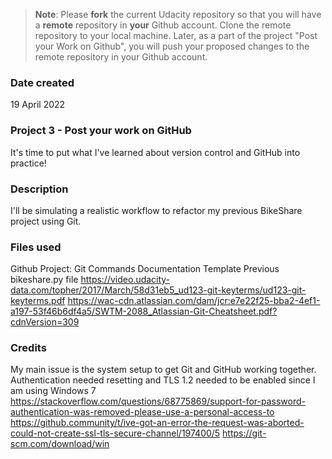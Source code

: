 >**Note**: Please **fork** the current Udacity repository so that you will have a **remote** repository in **your** Github account. Clone the remote repository to your local machine. Later, as a part of the project "Post your Work on Github", you will push your proposed changes to the remote repository in your Github account.

### Date created
19 April 2022

### Project 3 - Post your work on GitHub
It's time to put what I've learned about version control and GitHub into practice!

### Description
I'll be simulating a realistic workflow to refactor my previous BikeShare project using Git.

### Files used
Github Project: Git Commands Documentation Template
Previous bikeshare.py file
https://video.udacity-data.com/topher/2017/March/58d31eb5_ud123-git-keyterms/ud123-git-keyterms.pdf
https://wac-cdn.atlassian.com/dam/jcr:e7e22f25-bba2-4ef1-a197-53f46b6df4a5/SWTM-2088_Atlassian-Git-Cheatsheet.pdf?cdnVersion=309

### Credits
My main issue is the system setup to get Git and GitHub working together. Authentication needed resetting and TLS 1.2 needed to be enabled since I am using Windows 7
https://stackoverflow.com/questions/68775869/support-for-password-authentication-was-removed-please-use-a-personal-access-to
https://github.community/t/ive-got-an-error-the-request-was-aborted-could-not-create-ssl-tls-secure-channel/197400/5
https://git-scm.com/download/win


